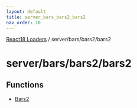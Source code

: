 ```yaml
---
layout: default
title: server_bars_bars2_bars2
nav_order: 10
---
```


[React18 Loaders](../modules.md) / server/bars/bars2/bars2

# server/bars/bars2/bars2

## Functions

- [Bars2](../functions/server_bars_bars2_bars2.Bars2.md)
